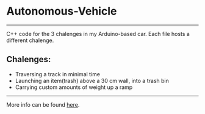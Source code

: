 ﻿# Autonomous-Vehicle

---

C++ code for the 3 chalenges in my Arduino-based car. Each file hosts a different chalenge. 

## Chalenges:

- Traversing a track in minimal time
- Launching an item(trash) above a 30 cm wall, into a trash bin
- Carrying custom amounts of weight up a ramp

---

More info can be found [here](https://www.linkedin.com/in/d-hyman/details/projects/).
